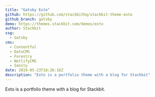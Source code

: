 ```yaml
---
title: "Gatsby Exto"
github: https://github.com/stackbithq/stackbit-theme-exto
github_branch: gatsby
demo: https://themes.stackbit.com/demos/exto
author: Stackbit
ssg:
  - Gatsby
cms:
  - Contentful
  - DatoCMS
  - Forestry
  - NetlifyCMS
  - Sanity
date: 2019-05-23T18:26:16Z
description: "Exto is a portfolio theme with a blog for Stackbit"
---
```


Exto is a portfolio theme with a blog for Stackbit.